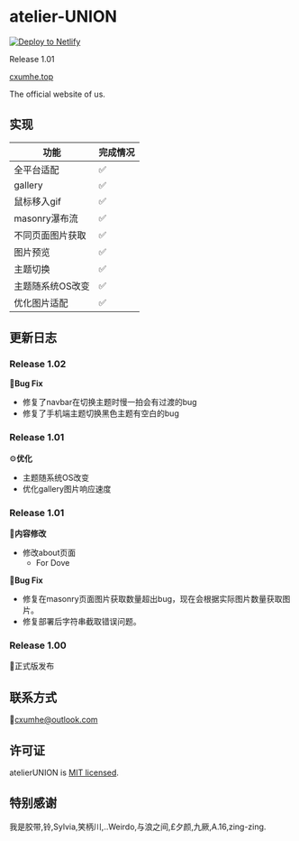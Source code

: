 # atelier-UNION

<a href="https://app.netlify.com/start/deploy?repository=https://github.com/slorber/docusaurus-starter"><img src="https://www.netlify.com/img/deploy/button.svg" alt="Deploy to Netlify"></a>

Release 1.01

[cxumhe.top](https://cxumhe.top)

The official website of us.
## 实现

|功能|完成情况|
|-|-|
|全平台适配|✅|
|gallery|✅|
|鼠标移入gif|✅|
|masonry瀑布流|✅|
|不同页面图片获取|✅|
|图片预览|✅|
|主题切换|✅|
|主题随系统OS改变|✅|
|优化图片适配|✅|


## 更新日志

### Release 1.02
🐛**Bug Fix**
- 修复了navbar在切换主题时慢一拍会有过渡的bug
- 修复了手机端主题切换黑色主题有空白的bug
### Release 1.01
⚙️**优化**
- 主题随系统OS改变
- 优化gallery图片响应速度
### Release 1.01
📜**内容修改**
- 修改about页面
    - For Dove

🐛**Bug Fix**
- 修复在masonry页面图片获取数量超出bug，现在会根据实际图片数量获取图片。
- 修复部署后字符串截取错误问题。
### Release 1.00

🎉正式版发布
## 联系方式

📧cxumhe@outlook.com

## 许可证
atelierUNION is [MIT licensed](./LICENSE).
## 特别感谢

我是胶带,铃,Sylvia,笑柄川,..Weirdo,与浪之间,£夕颜,九厥,A.16,zing-zing.